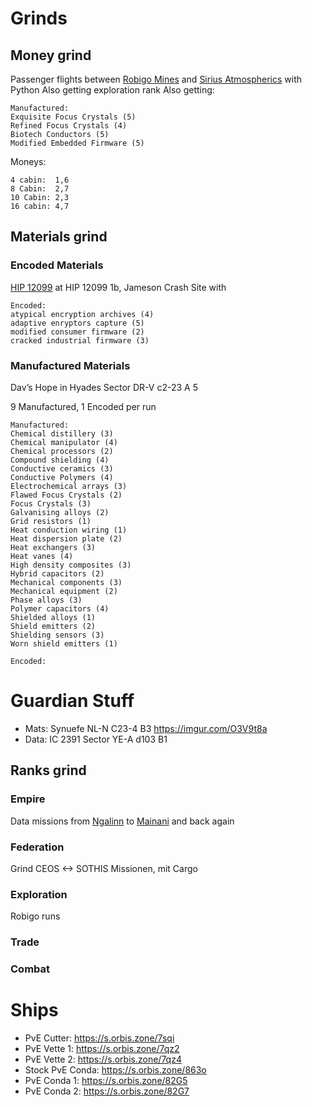 # Grinds
## Money grind
Passenger flights between [Robigo Mines](https://inara.cz/galaxy-station/42265/) and [Sirius Atmospherics](https://inara.cz/galaxy-station/151365/) with Python
Also getting exploration rank
Also getting:

    Manufactured:
    Exquisite Focus Crystals (5)
    Refined Focus Crystals (4)
    Biotech Conductors (5)
    Modified Embedded Firmware (5)

Moneys:

    4 cabin:  1,6
    8 Cabin:  2,7
    10 Cabin: 2,3
    16 cabin: 4,7

## Materials grind
### Encoded Materials
[HIP 12099](https://inara.cz/galaxy-starsystem/47296/) at HIP 12099 1b, Jameson Crash Site with

    Encoded:
    atypical encryption archives (4)
    adaptive enryptors capture (5)
    modified consumer firmware (2)
    cracked industrial firmware (3)

### Manufactured Materials
Dav’s Hope in Hyades Sector DR-V c2-23 A 5

9 Manufactured, 1 Encoded per run

    Manufactured:
    Chemical distillery (3)
    Chemical manipulator (4)
    Chemical processors (2)
    Compound shielding (4)
    Conductive ceramics (3)
    Conductive Polymers (4)
    Electrochemical arrays (3)
    Flawed Focus Crystals (2)
    Focus Crystals (3)
    Galvanising alloys (2) 
    Grid resistors (1)
    Heat conduction wiring (1)
    Heat dispersion plate (2)
    Heat exchangers (3)
    Heat vanes (4)
    High density composites (3)
    Hybrid capacitors (2)
    Mechanical components (3)
    Mechanical equipment (2)
    Phase alloys (3)
    Polymer capacitors (4)
    Shielded alloys (1)
    Shield emitters (2)
    Shielding sensors (3)
    Worn shield emitters (1)
    
    Encoded:
    

# Guardian Stuff
- Mats: Synuefe NL-N C23-4 B3 https://imgur.com/O3V9t8a
- Data: IC 2391 Sector YE-A d103 B1

## Ranks grind
### Empire
Data missions from [Ngalinn](https://inara.cz/galaxy-station/37051/) to [Mainani](https://inara.cz/galaxy-station/35821/) and back again

### Federation
Grind CEOS <-> SOTHIS Missionen, mit Cargo

### Exploration
Robigo runs

### Trade

### Combat

# Ships

- PvE Cutter: https://s.orbis.zone/7sqi
- PvE Vette 1: https://s.orbis.zone/7qz2
- PvE Vette 2: https://s.orbis.zone/7qz4
- Stock PvE Conda: https://s.orbis.zone/863o
- PvE Conda 1: https://s.orbis.zone/82G5
- PvE Conda 2: https://s.orbis.zone/82G7


